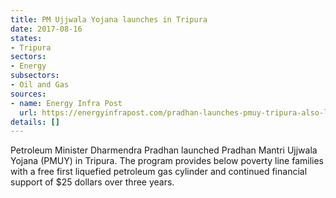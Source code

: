```yaml
---
title: PM Ujjwala Yojana launches in Tripura
date: 2017-08-16
states:
- Tripura
sectors:
- Energy
subsectors:
- Oil and Gas
sources:
- name: Energy Infra Post
  url: https://energyinfrapost.com/pradhan-launches-pmuy-tripura-also-lays-foundation-stone-lpg-new-bottling-plant/
details: []
---
```


Petroleum Minister Dharmendra Pradhan launched Pradhan Mantri Ujjwala Yojana (PMUY) in Tripura. The program provides below poverty line families with a free first liquefied petroleum gas cylinder and continued financial support of $25 dollars over three years.
